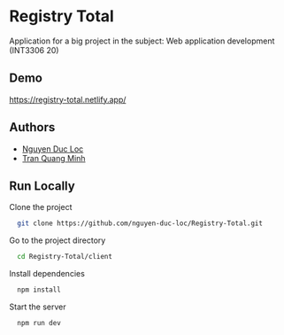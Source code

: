 # Registry Total

Application for a big project in the subject: Web application development (INT3306 20)

## Demo

https://registry-total.netlify.app/

## Authors

- [Nguyen Duc Loc](https://www.facebook.com/benonxkrissy)
- [Tran Quang Minh](https://www.facebook.com/tminht2k99lhp)

## Run Locally

Clone the project

```bash
  git clone https://github.com/nguyen-duc-loc/Registry-Total.git
```

Go to the project directory

```bash
  cd Registry-Total/client
```

Install dependencies

```bash
  npm install
```

Start the server

```bash
  npm run dev
```
